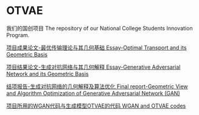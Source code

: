 # OTVAE
我们的国创项目
The repository of our National College Students Innovation Program.

[项目成果论文-最优传输理论与其几何基础
Essay-Optimal Transport and its Geometric Basis](https://github.com/jimcui3/OTVAE/blob/main/%E7%A0%94%E7%A9%B6%E6%88%90%E6%9E%9C-%E6%9C%80%E4%BC%98%E4%BC%A0%E8%BE%93%E7%90%86%E8%AE%BA%E4%B8%8E%E5%85%B6%E5%87%A0%E4%BD%95%E5%9F%BA%E7%A1%80.pdf)

[项目结果论文-生成对抗网络与其几何解释
Essay-Generative Adversarial Network and its Geometric Basis](https://github.com/jimcui3/OTVAE/blob/main/%E7%A0%94%E7%A9%B6%E6%88%90%E6%9E%9C-%E7%94%9F%E6%88%90%E5%AF%B9%E6%8A%97%E7%BD%91%E7%BB%9C%E4%B8%8E%E5%85%B6%E5%87%A0%E4%BD%95%E8%A7%A3%E9%87%8A.pdf)

[结项报告-生成对抗网络的几何解释及算法优化
Final report-Geometric View and Algorithm Optimization of Generative Adversarial Network (GAN)](https://github.com/jimcui3/OTVAE/blob/main/%E7%94%9F%E6%88%90%E5%AF%B9%E6%8A%97%E7%BD%91%E7%BB%9C%E7%9A%84%E5%87%A0%E4%BD%95%E8%A7%A3%E9%87%8A%E5%8F%8A%E7%AE%97%E6%B3%95%E4%BC%98%E5%8C%96%20%E9%A1%B9%E7%9B%AE%E7%BB%93%E9%A1%B9%E6%8A%A5%E5%91%8A.pdf)

[项目所用的WGAN代码与生成模型OTVAE的代码
WGAN and OTVAE codes](https://github.com/jimcui3/OTVAE/tree/main/OTVAE)
